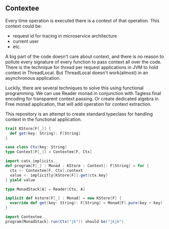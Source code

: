 ## Contextee 

Every time operation is executed there is a context of that operation.
This context could be:
- request id for tracing in microservice architecture
- current user
- etc.

A big part of the code doesn't care about context, and there is no reason to pollute every signature of every function to pass context all over the code.
There is the technique for thread per request applications in JVM to hold context in ThreadLocal.
But ThreadLocal doesn't work(almost) in an asynchronous application. 

Luckily, there are several techniques to solve this using functional programming.
We can use Reader monad in conjunction with Tagless final encoding for transparent context passing.
Or create dedicated algebra in Free monad application, that will add operation for context extraction.

This repository is an attempt to create standard typeclass for handling context in the functional application.

```scala
trait KStore[F[_]] {
  def get(key: String): F[String]
}

case class Ctx(key: String)
type Context[F[_]] = Contextee[F, Ctx]

import cats.implicits._
def program[F[_] : Monad : KStore : Context]: F[String] = for {
  ctx <- Contextee[F, Ctx].context
  value <- implicitly[KStore[F]].get(ctx.key)
} yield value

type MonadStack[A] = Reader[Ctx, A]

implicit def kstore[F[_] : Monad] = new KStore[F] {
  override def get(key: String): F[String] = Monad[F].pure(key + key)
}

import Contextee._
program[MonadStack].run(Ctx("jk")) should be("jkjk")
```